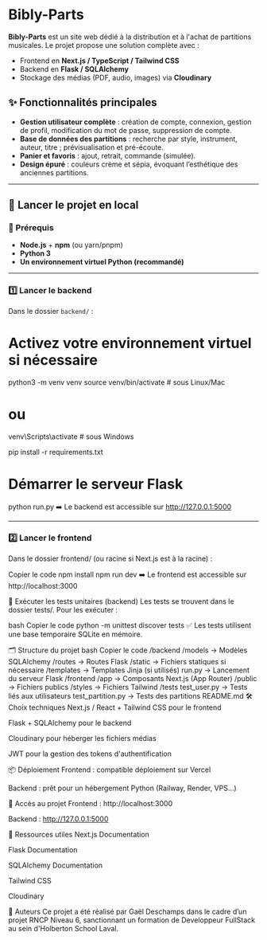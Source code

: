 # Bibly-Parts

**Bibly-Parts** est un site web dédié à la distribution et à l'achat de partitions musicales.
Le projet propose une solution complète avec :
- Frontend en **Next.js / TypeScript / Tailwind CSS**
- Backend en **Flask / SQLAlchemy**
- Stockage des médias (PDF, audio, images) via **Cloudinary**

## ✨ Fonctionnalités principales

- **Gestion utilisateur complète** : création de compte, connexion, gestion de profil, modification du mot de passe, suppression de compte.
- **Base de données des partitions** : recherche par style, instrument, auteur, titre ; prévisualisation et pré-écoute.
- **Panier et favoris** : ajout, retrait, commande (simulée).
- **Design épuré** : couleurs crème et sépia, évoquant l’esthétique des anciennes partitions.

---

## 🚀 Lancer le projet en local

### 🔹 Prérequis

- **Node.js** + **npm** (ou yarn/pnpm)
- **Python 3**
- **Un environnement virtuel Python (recommandé)**

---

### 1️⃣ Lancer le backend

Dans le dossier `backend/` :

# Activez votre environnement virtuel si nécessaire
python3 -m venv venv
source venv/bin/activate  # sous Linux/Mac
# ou
venv\Scripts\activate  # sous Windows

pip install -r requirements.txt

# Démarrer le serveur Flask
python run.py
➡️ Le backend est accessible sur http://127.0.0.1:5000

---

### 2️⃣ Lancer le frontend
Dans le dossier frontend/ (ou racine si Next.js est à la racine) :


Copier le code
npm install
npm run dev
➡️ Le frontend est accessible sur http://localhost:3000

🧪 Exécuter les tests unitaires (backend)
Les tests se trouvent dans le dossier tests/.
Pour les exécuter :

bash
Copier le code
python -m unittest discover tests
✅ Les tests utilisent une base temporaire SQLite en mémoire.


🗂 Structure du projet
bash
Copier le code
/backend
  /models         → Modèles SQLAlchemy
  /routes         → Routes Flask
  /static         → Fichiers statiques si nécessaire
  /templates      → Templates Jinja (si utilisés)
  run.py          → Lancement du serveur Flask
/frontend
  /app            → Composants Next.js (App Router)
  /public         → Fichiers publics
  /styles         → Fichiers Tailwind
/tests
  test_user.py    → Tests liés aux utilisateurs
  test_partition.py → Tests des partitions
README.md
🛠 Choix techniques
Next.js / React + Tailwind CSS pour le frontend

Flask + SQLAlchemy pour le backend

Cloudinary pour héberger les fichiers médias

JWT pour la gestion des tokens d'authentification

📦 Déploiement
Frontend : compatible déploiement sur Vercel

Backend : prêt pour un hébergement Python (Railway, Render, VPS…)

📌 Accès au projet
Frontend : http://localhost:3000

Backend : http://127.0.0.1:5000

🔗 Ressources utiles
Next.js Documentation

Flask Documentation

SQLAlchemy Documentation

Tailwind CSS

Cloudinary

🤝 Auteurs
Ce projet a été réalisé par Gaël Deschamps dans le cadre d’un projet RNCP Niveau 6, sanctionnant un formation de Developpeur FullStack au sein d'Holberton School Laval.
